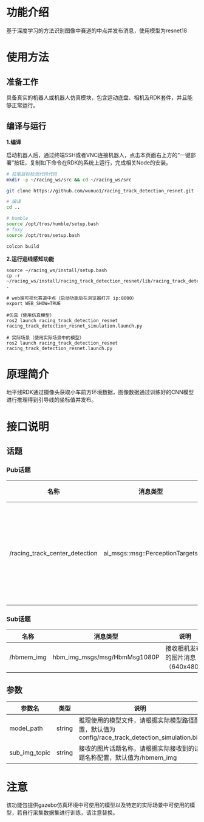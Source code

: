 # 功能介绍

基于深度学习的方法识别图像中赛道的中点并发布消息，使用模型为resnet18

# 使用方法

## 准备工作

具备真实的机器人或机器人仿真模块，包含运动底盘、相机及RDK套件，并且能够正常运行。

## 编译与运行

**1.编译**

启动机器人后，通过终端SSH或者VNC连接机器人，点击本页面右上方的“一键部署”按钮，复制如下命令在RDK的系统上运行，完成相关Node的安装。

```bash
# 拉取目标检测代码代码
mkdir -p ~/racing_ws/src && cd ~/racing_ws/src

git clone https://github.com/wunuo1/racing_track_detection_resnet.git -b feature-x3

# 编译
cd ..

# humble
source /opt/tros/humble/setup.bash
# foxy
source /opt/tros/setup.bash

colcon build
```

**2.运行巡线感知功能**

```shell
source ~/racing_ws/install/setup.bash
cp -r ~/racing_ws/install/racing_track_detection_resnet/lib/racing_track_detection_resnet/config/ .

# web端可视化赛道中点（启动功能后在浏览器打开 ip:8000）
export WEB_SHOW=TRUE

#仿真（使用仿真模型）
ros2 launch racing_track_detection_resnet racing_track_detection_resnet_simulation.launch.py

# 实际场景（使用实际场景中的模型）
ros2 launch racing_track_detection_resnet racing_track_detection_resnet.launch.py
```


# 原理简介

地平线RDK通过摄像头获取小车前方环境数据，图像数据通过训练好的CNN模型进行推理得到引导线的坐标值并发布。

# 接口说明

## 话题

### Pub话题

| 名称                          | 消息类型                                                     | 说明                                                   |
| ----------------------------- | ------------------------------------------------------------ | ------------------------------------------------------ |
| /racing_track_center_detection                      | ai_msgs::msg::PerceptionTargets               | 发布赛道中点的图像坐标                 |

### Sub话题
| 名称                          | 消息类型                                                     | 说明                                                   |
| ----------------------------- | ------------------------------------------------------------ | ------------------------------------------------------ |
| /hbmem_img                     | hbm_img_msgs/msg/HbmMsg1080P                                    | 接收相机发布的图片消息（640x480）                   |

## 参数

| 参数名                | 类型        | 说明   |
| --------------------- | ----------- | -------------------------------------------------------------------------------------------------- |
| model_path       | string | 推理使用的模型文件，请根据实际模型路径配置，默认值为config/race_track_detection_simulation.bin |
| sub_img_topic       | string |  接收的图片话题名称，请根据实际接收到的话题名称配置，默认值为/hbmem_img |

# 注意
该功能包提供gazebo仿真环境中可使用的模型以及特定的实际场景中可使用的模型，若自行采集数据集进行训练，请注意替换。
